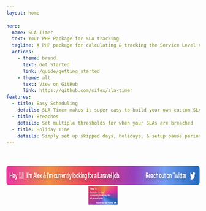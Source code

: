```yaml
---
layout: home

hero:
  name: SLA Timer
  text: Your PHP Package for SLA tracking
  tagline: A PHP package for calculating & tracking the Service Level Agreement completion timings.
  actions:
    - theme: brand
      text: Get Started
      link: /guide/getting_started
    - theme: alt
      text: View on GitHub
      link: https://github.com/sifex/sla-timer
features:
  - title: Easy Scheduling
    details: SLA Timer makes it super easy to build your own custom SLA schedules 
  - title: Breaches
    details: Set multiple thresholds for when your SLAs are breached
  - title: Holiday Time
    details: Simply set up skipped days, holidays, & setup pause periods for your SLAs
---
```



<script setup>
import {ref} from "vue"; 

let want_job = ref(false);

function turnOffJob() {
    want_job.value = true;
}
</script>
<div class="px-6 sm:px-12 lg:px-16">
<div class="container" style="max-width: 1152px; margin: 0 auto; text-align: center; padding: 40px 0;">

<a href="https://twitter.com/sifex/status/1548374115815346178">
<Transition>
<img class="hidden md:block" v-show="want_job" @load="turnOffJob()" src="https://github.com/sifex/sla-timer/raw/HEAD/.github/assets/hiring.svg?" alt="Hi, I'm Alex & I'm currently looking for a Laravel job. Please reach out to me via twitter, or click this link." height="49">
</Transition>
<Transition>
<img class="md:hidden" v-show="want_job" @load="turnOffJob()" src="https://github.com/sifex/sla-timer/raw/HEAD/.github/assets/hiring_smol.svg?" alt="Hi, I'm Alex & I'm currently looking for a Laravel job. Please reach out to me via twitter, or click this link." height="49">
</Transition>
</a>
<div v-if="!want_job" class="hidden md:block rounded-xl dark:bg-neutral-700 bg-slate-200 animate-pulse flex space-x-4" style="max-width: 895px; aspect-ratio: 895 / 49;"></div>
<div v-if="!want_job" class="md:hidden rounded-xl dark:bg-neutral-700 bg-slate-200 animate-pulse flex space-x-4" style="max-width: 343px; aspect-ratio: 343 / 221;"></div>
</div>
</div>

<style>
.v-enter-active,
.v-leave-active {
  transition: opacity 1.5s ease;
}

.v-enter-from,
.v-leave-to {
  opacity: 0;
}
</style>

